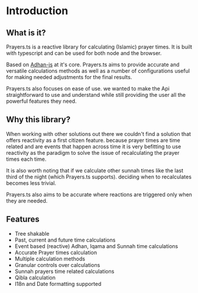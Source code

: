# Introduction

## What is it?

Prayers.ts is a reactive library for calculating (Islamic) prayer times. It is built with typescript and can be used for both node and the browser.

Based on [Adhan-js](https://github.com/batoulapps/adhan-js) at it's core. Prayers.ts aims to provide accurate and versatile calculations methods as well as a number of configurations useful for making needed adjustments for the final results.

Prayers.ts also focuses on ease of use. we wanted to make the Api straightforward to use and understand while still providing the user all the powerful features they need.

## Why this library?

When working with other solutions out there we couldn't find a solution that offers reactivity as a first citizen feature. because prayer times are time related and are events that happen across time it is very befitting to use reactivity as the paradigm to solve the issue of recalculating the prayer times each time.

It is also worth noting that if we calculate other sunnah times like the last third of the night (which Prayers.ts supports). deciding when to recalculates becomes less trivial.

Prayers.ts also aims to be accurate where reactions are triggered only when they are needed.

## Features

- Tree shakable
- Past, current and future time calculations
- Event based (reactive) Adhan, Iqama and Sunnah time calculations
- Accurate Prayer times calculation
- Multiple calculation methods
- Granular controls over calculations
- Sunnah prayers time related calculations
- Qibla calculation
- I18n and Date formatting supported
